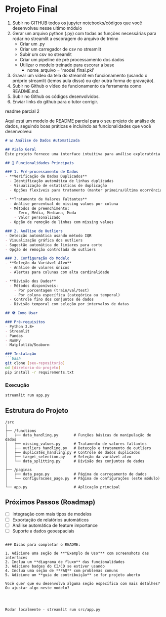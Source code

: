 # Projeto Final

1. Subir no GITHUB todos os jupyter notebooks/códigos que você desenvolveu nesse ultimo módulo
1. Gerar um arquivo python (.py) com todas as funções necessárias para rodar no streamlit a escoragem do arquivo de treino
    - Criar um .py
    - Criar um carregador de csv no streamlit 
    - Subir um csv no streamlit 
    - Criar um pipeline de pré processamento dos dados
    - Utilizar o modelo treinado para escorar a base 
        - nome_arquivo = 'model_final.pkl'
1. Gravar um vídeo da tela do streamlit em funcionamento (usando o próprio streamlit (temos aula disso) ou qlqr outra forma de gravação).
1. Subir no Github o vídeo de funcionamento da ferramenta como README.md.
1. Subir no Github os códigos desenvolvidos. 
1. Enviar links do github para o tutor corrigir.



readme parcial 2

Aqui está um modelo de README parcial para o seu projeto de análise de dados, seguindo boas práticas e incluindo as funcionalidades que você desenvolveu:

```markdown
# 📊 Análise de Dados Automatizada

## Visão Geral
Este projeto fornece uma interface intuitiva para análise exploratória de dados, tratamento de dados faltantes, detecção de outliers e preparação de datasets para modelagem.

## 🔧 Funcionalidades Principais

### 1. Pré-processamento de Dados
- **Verificação de Dados Duplicados**
  - Identificação automática de linhas duplicadas
  - Visualização de estatísticas de duplicação
  - Opções flexíveis para tratamento (manter primeira/última ocorrência ou remover todas)

- **Tratamento de Valores Faltantes**
  - Análise percentual de missing values por coluna
  - Métodos de preenchimento:
    - Zero, Média, Mediana, Moda
    - Valor personalizado
  - Opção de remoção de linhas com missing values

### 2. Análise de Outliers
- Detecção automática usando método IQR
- Visualização gráfica dos outliers
- Sugestão automática de limiares para corte
- Opção de remoção controlada de outliers

### 3. Configuração do Modelo
- **Seleção da Variável Alvo**
  - Análise de valores únicos
  - Alertas para colunas com alta cardinalidade

- **Divisão dos Dados**
  - Métodos disponíveis:
    - Por porcentagem (train/val/test)
    - Por coluna específica (categórica ou temporal)
  - Controle fino dos conjuntos de dados
  - Divisão temporal com seleção por intervalos de datas

## 🛠️ Como Usar

### Pré-requisitos
- Python 3.8+
- Streamlit
- Pandas
- NumPy
- Matplotlib/Seaborn

### Instalação
```bash
git clone [seu-repositorio]
cd [diretorio-do-projeto]
pip install -r requirements.txt
```

### Execução
```bash
streamlit run app.py
```

## Estrutura do Projeto
```
/src
│
├── /functions
│   ├── data_handling.py       # Funções básicas de manipulação de dados
│   ├── missing_values.py      # Tratamento de valores faltantes  
│   ├── outliers_handling.py   # Detecção e tratamento de outliers
│   ├── duplicates_handling.py # Controle de dados duplicados
│   ├── target_selection.py    # Seleção da variável alvo
│   └── data_splitting.py      # Divisão dos conjuntos de dados
│
├── /paginas
│   ├── data_page.py           # Página de carregamento de dados
│   └── configuracoes_page.py  # Página de configurações (este módulo)
│
└── app.py                     # Aplicação principal
```

## Próximos Passos (Roadmap)
- [ ] Integração com mais tipos de modelos
- [ ] Exportação de relatórios automáticos
- [ ] Análise automática de feature importance
- [ ] Suporte a dados geoespaciais
```

### Dicas para completar o README:

1. Adicione uma seção de **"Exemplo de Uso"** com screenshots das interfaces
2. Inclua um **diagrama de fluxo** das funcionalidades
3. Adicione badges do CI/CD se estiver usando
4. Inclua uma seção de **FAQ** com problemas comuns
5. Adicione um **guia de contribuição** se for projeto aberto

Você quer que eu desenvolva alguma seção específica com mais detalhes? Ou ajustar algo neste modelo?




Rodar localmente - streamlit run src/app.py